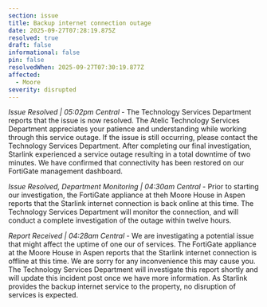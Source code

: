 ```yaml
---
section: issue
title: Backup internet connection outage
date: 2025-09-27T07:28:19.875Z
resolved: true
draft: false
informational: false
pin: false
resolvedWhen: 2025-09-27T07:30:19.877Z
affected:
  - Moore
severity: disrupted
---
```

*Issue Resolved | 05:02pm Central* - The Technology Services Department reports that the issue is now resolved. The Atelic Technology Services Department appreciates your patience and understanding while working through this service outage. If the issue is still occurring, please contact the Technology Services Department. After completing our final investigation, Starlink experienced a service outage resulting in a total downtime of two minutes. We have confirmed that connectivity has been restored on our FortiGate management dashboard.

*Issue Resolved, Department Monitoring | 04:30am Central* - Prior to starting our investigation, the FortiGate appliance at theh Moore House in Aspen reports that the Starlink internet connection is back online at this time. The Technology Services Department will monitor the connection, and will conduct a complete investigation of the outage within twelve hours.

*Report Received | 04:28am Central* - We are investigating a potential issue that might affect the uptime of one our of services. The FortiGate appliance at the Moore House in Aspen reports that the Starlink internet connection is offline at this time. We are sorry for any inconvenience this may cause you. The Technology Services Department will investigate this report shortly and will update this incident post once we have more information. As Starlink provides the backup internet service to the property, no disruption of services is expected.